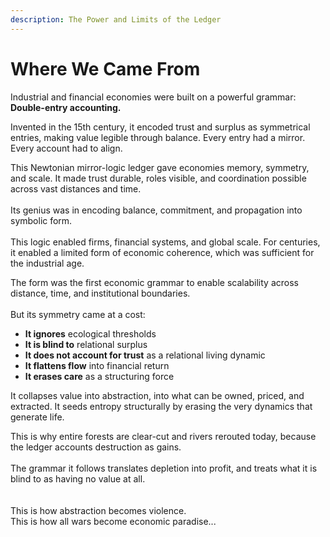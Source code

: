 ```yaml
---
description: The Power and Limits of the Ledger
---
```


# Where We Came From

Industrial and financial economies were built on a powerful grammar: **Double-entry accounting.**

Invented in the 15th century, it encoded trust and surplus as symmetrical entries, making value legible through balance. Every entry had a mirror. Every account had to align.

This Newtonian mirror-logic ledger gave economies memory, symmetry, and scale. It made trust durable, roles visible, and coordination possible across vast distances and time.\
\
Its genius was in encoding balance, commitment, and propagation into symbolic form.\
\
This logic enabled firms, financial systems, and global scale. For centuries, it enabled a limited form of economic coherence, which was sufficient for the industrial age.

The form was the first economic grammar to enable scalability across distance, time, and institutional boundaries.\
\
But its symmetry came at a cost:

* **It ignores** ecological thresholds
* **It is blind to** relational surplus
* **It does not account for trust** as a relational living dynamic
* **It flattens flow** into financial return
* **It erases care** as a structuring force

It collapses value into abstraction, into what can be owned, priced, and extracted. It seeds entropy structurally by erasing the very dynamics that generate life.

This is why entire forests are clear-cut and rivers rerouted today, because the ledger accounts destruction as gains.\
\
The grammar it follows translates depletion into profit, and treats what it is blind to as having no value at all.\
\
\
This is how abstraction becomes violence.\
This is how all wars become economic paradise...
